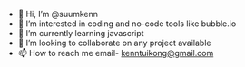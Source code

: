 - 👋 Hi, I’m @suumkenn
- 👀 I’m interested in coding and no-code tools like bubble.io
- 🌱 I’m currently learning javascript
- 💞️ I’m looking to collaborate on any project available
- 📫 How to reach me email- kenntuikong@gmail.com

<!---
suumkenn/suumkenn is a ✨ special ✨ repository because its `README.md` (this file) appears on your GitHub profile.
You can click the Preview link to take a look at your changes.
--->
